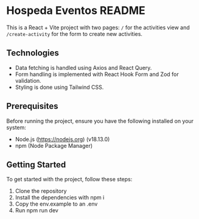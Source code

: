 # Hospeda Eventos README

This is a React + Vite project with two pages: `/` for the activities view and `/create-activity` for the form to create new activities.

## Technologies

- Data fetching is handled using Axios and React Query.
- Form handling is implemented with React Hook Form and Zod for validation.
- Styling is done using Tailwind CSS.

## Prerequisites

Before running the project, ensure you have the following installed on your system:

- Node.js (https://nodejs.org) (v18.13.0)
- npm (Node Package Manager)

## Getting Started

To get started with the project, follow these steps:

1. Clone the repository
2. Install the dependencies with npm i
3. Copy the env.example to an .env
4. Run npm run dev
